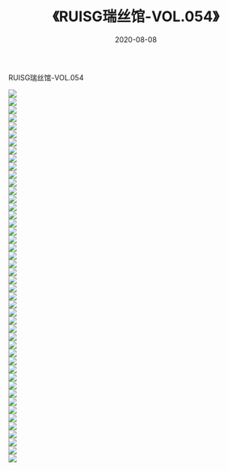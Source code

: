 ﻿---
layout: post
title:  《RUISG瑞丝馆-VOL.054》
date:   2020-08-08
img: http://img.660000.xyz/Sharelink/网络美图/2020/RUISG瑞丝馆-VOL.054/000.jpg
categories: [美女, 清纯, 唯美]
---

RUISG瑞丝馆-VOL.054

  ![](http://img.660000.xyz/Sharelink/网络美图/2020/RUISG瑞丝馆-VOL.054/001.jpg) <br> ![](http://img.660000.xyz/Sharelink/网络美图/2020/RUISG瑞丝馆-VOL.054/002.jpg) <br> ![](http://img.660000.xyz/Sharelink/网络美图/2020/RUISG瑞丝馆-VOL.054/003.jpg) <br> ![](http://img.660000.xyz/Sharelink/网络美图/2020/RUISG瑞丝馆-VOL.054/004.jpg) <br> ![](http://img.660000.xyz/Sharelink/网络美图/2020/RUISG瑞丝馆-VOL.054/005.jpg) <br> ![](http://img.660000.xyz/Sharelink/网络美图/2020/RUISG瑞丝馆-VOL.054/006.jpg) <br> ![](http://img.660000.xyz/Sharelink/网络美图/2020/RUISG瑞丝馆-VOL.054/007.jpg) <br> ![](http://img.660000.xyz/Sharelink/网络美图/2020/RUISG瑞丝馆-VOL.054/008.jpg) <br> ![](http://img.660000.xyz/Sharelink/网络美图/2020/RUISG瑞丝馆-VOL.054/009.jpg) <br> ![](http://img.660000.xyz/Sharelink/网络美图/2020/RUISG瑞丝馆-VOL.054/010.jpg) <br> ![](http://img.660000.xyz/Sharelink/网络美图/2020/RUISG瑞丝馆-VOL.054/011.jpg) <br> ![](http://img.660000.xyz/Sharelink/网络美图/2020/RUISG瑞丝馆-VOL.054/012.jpg) <br> ![](http://img.660000.xyz/Sharelink/网络美图/2020/RUISG瑞丝馆-VOL.054/013.jpg) <br> ![](http://img.660000.xyz/Sharelink/网络美图/2020/RUISG瑞丝馆-VOL.054/014.jpg) <br> ![](http://img.660000.xyz/Sharelink/网络美图/2020/RUISG瑞丝馆-VOL.054/015.jpg) <br> ![](http://img.660000.xyz/Sharelink/网络美图/2020/RUISG瑞丝馆-VOL.054/016.jpg) <br> ![](http://img.660000.xyz/Sharelink/网络美图/2020/RUISG瑞丝馆-VOL.054/017.jpg) <br> ![](http://img.660000.xyz/Sharelink/网络美图/2020/RUISG瑞丝馆-VOL.054/018.jpg) <br> ![](http://img.660000.xyz/Sharelink/网络美图/2020/RUISG瑞丝馆-VOL.054/019.jpg) <br> ![](http://img.660000.xyz/Sharelink/网络美图/2020/RUISG瑞丝馆-VOL.054/020.jpg) <br> ![](http://img.660000.xyz/Sharelink/网络美图/2020/RUISG瑞丝馆-VOL.054/021.jpg) <br> ![](http://img.660000.xyz/Sharelink/网络美图/2020/RUISG瑞丝馆-VOL.054/022.jpg) <br> ![](http://img.660000.xyz/Sharelink/网络美图/2020/RUISG瑞丝馆-VOL.054/023.jpg) <br> ![](http://img.660000.xyz/Sharelink/网络美图/2020/RUISG瑞丝馆-VOL.054/024.jpg) <br> ![](http://img.660000.xyz/Sharelink/网络美图/2020/RUISG瑞丝馆-VOL.054/025.jpg) <br> ![](http://img.660000.xyz/Sharelink/网络美图/2020/RUISG瑞丝馆-VOL.054/026.jpg) <br> ![](http://img.660000.xyz/Sharelink/网络美图/2020/RUISG瑞丝馆-VOL.054/027.jpg) <br> ![](http://img.660000.xyz/Sharelink/网络美图/2020/RUISG瑞丝馆-VOL.054/028.jpg) <br> ![](http://img.660000.xyz/Sharelink/网络美图/2020/RUISG瑞丝馆-VOL.054/029.jpg) <br> ![](http://img.660000.xyz/Sharelink/网络美图/2020/RUISG瑞丝馆-VOL.054/030.jpg) <br> ![](http://img.660000.xyz/Sharelink/网络美图/2020/RUISG瑞丝馆-VOL.054/031.jpg) <br> ![](http://img.660000.xyz/Sharelink/网络美图/2020/RUISG瑞丝馆-VOL.054/032.jpg) <br> ![](http://img.660000.xyz/Sharelink/网络美图/2020/RUISG瑞丝馆-VOL.054/033.jpg) <br> ![](http://img.660000.xyz/Sharelink/网络美图/2020/RUISG瑞丝馆-VOL.054/034.jpg) <br> ![](http://img.660000.xyz/Sharelink/网络美图/2020/RUISG瑞丝馆-VOL.054/035.jpg) <br> ![](http://img.660000.xyz/Sharelink/网络美图/2020/RUISG瑞丝馆-VOL.054/036.jpg) <br> ![](http://img.660000.xyz/Sharelink/网络美图/2020/RUISG瑞丝馆-VOL.054/037.jpg) <br> ![](http://img.660000.xyz/Sharelink/网络美图/2020/RUISG瑞丝馆-VOL.054/038.jpg) <br> ![](http://img.660000.xyz/Sharelink/网络美图/2020/RUISG瑞丝馆-VOL.054/039.jpg) <br> ![](http://img.660000.xyz/Sharelink/网络美图/2020/RUISG瑞丝馆-VOL.054/040.jpg) <br> ![](http://img.660000.xyz/Sharelink/网络美图/2020/RUISG瑞丝馆-VOL.054/041.jpg) <br> ![](http://img.660000.xyz/Sharelink/网络美图/2020/RUISG瑞丝馆-VOL.054/042.jpg) <br> ![](http://img.660000.xyz/Sharelink/网络美图/2020/RUISG瑞丝馆-VOL.054/043.jpg) <br> ![](http://img.660000.xyz/Sharelink/网络美图/2020/RUISG瑞丝馆-VOL.054/044.jpg) <br> ![](http://img.660000.xyz/Sharelink/网络美图/2020/RUISG瑞丝馆-VOL.054/045.jpg) <br> ![](http://img.660000.xyz/Sharelink/网络美图/2020/RUISG瑞丝馆-VOL.054/046.jpg) <br>